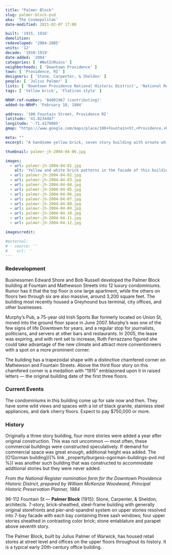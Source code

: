 ```yaml
---
title: "Palmer Block"
slug: palmer-block-pvd
aka: 'The Cosmopolitan'
date-modified: 2021-02-07 17:00

built: '1915, 1916'
demolition: 
redeveloped: '2004-2005'
units: '12'
decade: '1910-1919'
date-added: '2004'
categories: [ '#NotInRuins' ]
neighborhoods: [ 'Downtown Providence' ]
town: [ 'Providence, RI' ]
designers: [ 'Stone, Carpenter, & Sheldon' ]
people: [ 'Julius Palmer' ]
lists: [ 'Downtown Providence National Historic District', 'National Register of Historic Places' ]
tags: [ 'Yellow brick', 'Flatiron style' ]

NRHP-ref-number: '84001967 (contributing)'
added-to-NRHP: 'February 10, 1984'

address: '100 Fountain Street, Providence RI'
latitude: '41.8234487'
longitude: '-71.4179085'
gmap: "https://www.google.com/maps/place/100+Fountain+St,+Providence,+RI+02903/@41.8234487,-71.4179085,17z/data=!3m1!4b1!4m5!3m4!1s0x89e445124f1844ff:0x606051125262980b!8m2!3d41.8234447!4d-71.4157198"

meta: ""
excerpt: "A handsome yellow brick, seven story building with ornate white brickwork designs has become a dozen luxury residences with ground-floor retail"

thumbnail: palmer-jh-2004-04-06.jpg

images:
  - url: palmer-jh-2004-04-01.jpg
    alt: 'Yellow and white brick patterns in the facade of this building are geometric and ornamental. The first three stories are a darker yellow brick color than the upper four stories. The decorative designs stop at the top of the third floor and then start again, further indicating that these two sections were built at different times.'
  - url: palmer-jh-2004-04-02.jpg
  - url: palmer-jh-2004-04-03.jpg
  - url: palmer-jh-2004-04-04.jpg
  - url: palmer-jh-2004-04-05.jpg
  - url: palmer-jh-2004-04-06.jpg
  - url: palmer-jh-2004-04-07.jpg
  - url: palmer-jh-2004-04-08.jpg
  - url: palmer-jh-2004-04-09.jpg
  - url: palmer-jh-2004-04-10.jpg
  - url: palmer-jh-2004-04-11.jpg
  - url: palmer-jh-2004-04-12.jpg

imagescredit:

#external:
# - source: ''
#    url: ''
---
```


### Redevelopment

Businessmen Edward Shore and Bob Russell developed the Palmer Block building at Fountain and Mathewson Streets into 12 luxury condominiums. Rumor has it that the top floor is one large apartment, while the others on floors two through six are also massive, around 3,200 square feet. The building most recently housed a Greyhound bus terminal, city offices, and other businesses.

Murphy’s Pub, a 75-year old Irish Sports Bar formerly located on Union St, moved into the ground floor space in June 2007. Murphy’s was one of the few signs of life Downtown for years, and a regular stop for journalists, politicians, and servers at other bars and restaurants. In 2005, the lease was expiring, and with rent set to increase, Ruth Ferrazzano figured she could take advantage of the new climate and attract more conventioneers with a spot on a more prominent corner. 

The building has a trapezoidal shape with a distinctive chamfered corner on Mathewson and Fountain Streets. Above the third floor story on this chamfered corner is a medallion with “1915” emblazoned upon it in raised letters — the original building date of the first three floors. 


### Current Events

The condominiums in this building come up for sale now and then. They have some wild views and spaces with a lot of black granite, stainless steel appliances, and dark cherry floors. Expect to pay $750,000 or more. 


### History

Originally a three story building, four more stories were added a year after original construction. This was not uncommon — most often, these commercial buildings were constructed speculatively. If demand for commercial space was great enough, additional height was added. The [O’Gorman building]({% link _property/burgess-ogorman-buildings-pvd.md %}) was another such building that was constructed to accommodate additional stories but they were never added. 

_From the National Register nomination form for the Downtown Providence Historic District, prepared by William McKenzie Woodward, Principal Historic Preservation Planner, 1984_

96-112 Fountain St — **Palmer Block** (1915): Stone, Carpenter, & Sheldon, architects. 7-story, brick-sheathed, steel-frame building with generally original storefronts and pier-and-spandrel system on upper stories resolved into 7-bay facade with each bay containing three sash windows; four upper stories sheathed in contrasting color brick; stone entablature and parapet above seventh story. 

The Palmer Block, built by Julius Palmer of Warwick, has housed retail stores at street level and offices on the upper floors throughout its history. It is a typical early 20th-century office building.
